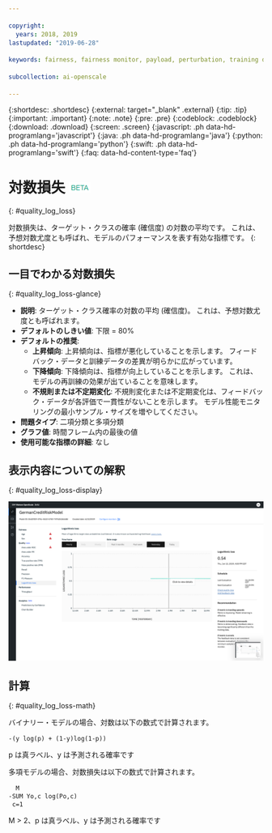```yaml
---

copyright:
  years: 2018, 2019
lastupdated: "2019-06-28"

keywords: fairness, fairness monitor, payload, perturbation, training data, debiased, Logarithmic loss

subcollection: ai-openscale

---
```


{:shortdesc: .shortdesc}
{:external: target="_blank" .external}
{:tip: .tip}
{:important: .important}
{:note: .note}
{:pre: .pre}
{:codeblock: .codeblock}
{:download: .download}
{:screen: .screen}
{:javascript: .ph data-hd-programlang='javascript'}
{:java: .ph data-hd-programlang='java'}
{:python: .ph data-hd-programlang='python'}
{:swift: .ph data-hd-programlang='swift'}
{:faq: data-hd-content-type='faq'}

# 対数損失 ![ベータ・タグ](images/beta.png)
{: #quality_log_loss}

対数損失は、ターゲット・クラスの確率 (確信度) の対数の平均です。 これは、予想対数尤度とも呼ばれ、モデルのパフォーマンスを表す有効な指標です。
{: shortdesc}

## 一目でわかる対数損失
{: #quality_log_loss-glance}

- **説明**: ターゲット・クラス確率の対数の平均 (確信度)。 これは、予想対数尤度とも呼ばれます。
- **デフォルトのしきい値**: 下限 = 80%
- **デフォルトの推奨**:
   - **上昇傾向**: 上昇傾向は、指標が悪化していることを示します。 フィードバック・データと訓練データの差異が明らかに広がっています。
   - **下降傾向**: 下降傾向は、指標が向上していることを示します。 これは、モデルの再訓練の効果が出ていることを意味します。
   - **不規則または不定期変化**: 不規則変化または不定期変化は、フィードバック・データが各評価で一貫性がないことを示します。 モデル性能モニタリングの最小サンプル・サイズを増やしてください。
- **問題タイプ**: 二項分類と多項分類
- **グラフ値**: 時間フレーム内の最後の値
- **使用可能な指標の詳細**: なし

## 表示内容についての解釈
{: #quality_log_loss-display}

![対数損失が表示されています](images/quality-log-loss.png)

## 計算
{: #quality_log_loss-math}

バイナリー・モデルの場合、対数は以下の数式で計算されます。

```
-(y log(p) + (1-y)log(1-p))
```

p は真ラベル、y は予測される確率です

多項モデルの場合、対数損失は以下の数式で計算されます。

```
  M
-SUM Yo,c log(Po,c)
 c=1 
```

M > 2、p は真ラベル、y は予測される確率です
